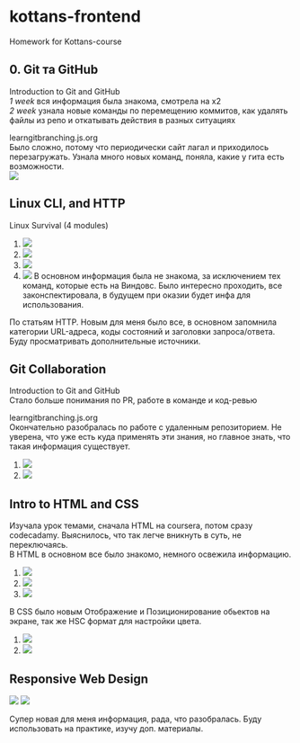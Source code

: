 # kottans-frontend
Homework for Kottans-course


## 0. Git та GitHub
Introduction to Git and GitHub <br>
*1 week* вся информация была знакома, смотрела на х2<br>
*2 week* узнала новые команды по перемещению коммитов, как удалять файлы из репо и откатывать действия в разных ситуациях

learngitbranching.js.org <br>
Было сложно, потому что периодически сайт лагал и приходилось перезагружать. Узнала много новых команд, поняла, какие у гита есть возможности.<br>
 ![](https://github.com/DariaTiora/kottans-frontend/blob/main/img/first%20quiz.png)

## Linux CLI, and HTTP
Linux Survival (4 modules)
1. ![](https://github.com/DariaTiora/kottans-frontend/blob/main/task_linux_cli/first%20quiz.png)
2. ![](https://github.com/DariaTiora/kottans-frontend/blob/main/task_linux_cli/second%20quiz.png)
3. ![](https://github.com/DariaTiora/kottans-frontend/blob/main/task_linux_cli/third%20quiz.png)
4. ![](https://github.com/DariaTiora/kottans-frontend/blob/main/task_linux_cli/fourth%20quiz.png)
В основном информация была не знакома, за исключением тех команд, которые есть на Виндовс. Было интересно проходить, все законспектировала, в будущем при оказии будет инфа для использования.

По статьям HTTP. Новым для меня было все, в основном запомнила категории URL-адреса, коды состояний и заголовки запроса/ответа. Буду просматривать дополнительные источники.

## Git Collaboration
Introduction to Git and GitHub <br>
Стало больше понимания по PR, работе в команде и код-ревью<br>

learngitbranching.js.org <br>
Окончательно разобралась по работе с удаленным репозиторием. Не уверена, что уже есть куда применять эти знания, но главное знать, что такая информация существует.

1. ![](https://github.com/DariaTiora/kottans-frontend/blob/main/task_git_collaboration/local%20git.png)
2. ![](https://github.com/DariaTiora/kottans-frontend/blob/main/task_git_collaboration/git%20remotes.png)


## Intro to HTML and CSS
Изучала урок темами, сначала HTML на coursera, потом сразу codecadamy. Выяснилось, что так легче вникнуть в суть, не переключаясь. <br>
В HTML в основном все было знакомо, немного освежила информацию.<br>
 1. ![](https://github.com/DariaTiora/kottans-frontend/blob/main/task_html_css_intro/codecadamy%20hnml.png)
 2. ![](https://github.com/DariaTiora/kottans-frontend/blob/main/task_html_css_intro/coursera%20html.png)
 3. ![](https://github.com/DariaTiora/kottans-frontend/blob/main/task_html_css_intro/coursera%20html%202.png)

В CSS было новым Отображение и Позиционирование обьектов на экране, так же HSC формат для настройки цвета. 
1. ![](https://github.com/DariaTiora/kottans-frontend/blob/main/task_html_css_intro/codecadamy%20css.png)
2. ![](https://github.com/DariaTiora/kottans-frontend/blob/main/task_html_css_intro/coursera%20css.png)


## Responsive Web Design

![](https://github.com/DariaTiora/kottans-frontend/blob/main/task_responsive_web_design/unnamed.png)
![](https://github.com/DariaTiora/kottans-frontend/blob/main/task_responsive_web_design/grid%20garden.PNG)

Супер новая для меня информация, рада, что разобралась.
Буду использовать на практике, изучу доп. материалы.